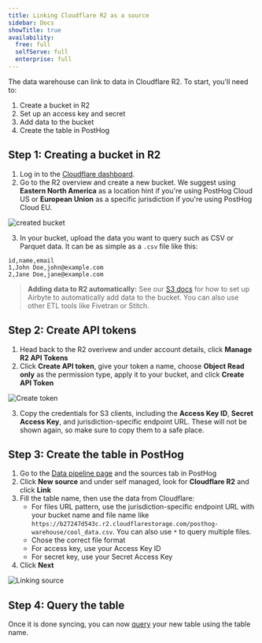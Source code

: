 ```yaml
---
title: Linking Cloudflare R2 as a source
sidebar: Docs
showTitle: true
availability:
  free: full
  selfServe: full
  enterprise: full
---
```


The data warehouse can link to data in Cloudflare R2. To start, you'll need to:

1. Create a bucket in R2
2. Set up an access key and secret
3. Add data to the bucket
4. Create the table in PostHog

## Step 1: Creating a bucket in R2

1. Log in to the [Cloudflare dashboard](https://dash.cloudflare.com/).
2. Go to the R2 overview and create a new bucket. We suggest using **Eastern North America** as a location hint if you're using PostHog Cloud US or **European Union** as a specific jurisdiction if you're using PostHog Cloud EU.

![created bucket](https://res.cloudinary.com/dmukukwp6/image/upload/Clean_Shot_2024_07_16_at_10_06_02_2x_152e3c2309.png)

3. In your bucket, upload the data you want to query such as CSV or Parquet data. It can be as simple as a `.csv` file like this:

```csv
id,name,email
1,John Doe,john@example.com
2,Jane Doe,jane@example.com
```

> **Adding data to R2 automatically:** See our [S3 docs](/docs/data-warehouse/setup/s3#step-3-add-data-to-the-bucket) for how to set up Airbyte to automatically add data to the bucket. You can also use other ETL tools like Fivetran or Stitch.

## Step 2: Create API tokens

1. Head back to the R2 overivew and under account details, click **Manage R2 API Tokens**
2. Click **Create API token**, give your token a name, choose **Object Read only** as the permission type, apply it to your bucket, and click **Create API Token**

![Create token](https://res.cloudinary.com/dmukukwp6/image/upload/Clean_Shot_2024_07_16_at_10_20_43_2x_97c29591fb.png)

3. Copy the credentials for S3 clients, including the **Access Key ID**, **Secret Access Key**, and jurisdiction-specific endpoint URL. These will not be shown again, so make sure to copy them to a safe place.

## Step 3: Create the table in PostHog

1. Go to the [Data pipeline page](https://us.posthog.com/pipeline/sources) and the sources tab in PostHog
2. Click **New source** and under self managed, look for **Cloudflare R2** and click **Link**
3. Fill the table name, then use the data from Cloudflare: 
    - For files URL pattern, use the jurisdiction-specific endpoint URL with your bucket name and file name like `https://b27247d543c.r2.cloudflarestorage.com/posthog-warehouse/cool_data.csv`. You can also use `*` to query multiple files.
    - Chose the correct file format
    - For access key, use your Access Key ID
    - For secret key, use your Secret Access Key
4. Click **Next**

![Linking source](https://res.cloudinary.com/dmukukwp6/image/upload/Clean_Shot_2024_07_16_at_10_53_02_2x_0dc05b1af5.png)

## Step 4: Query the table

Once it is done syncing, you can now [query](/docs/data-warehouse/query) your new table using the table name.